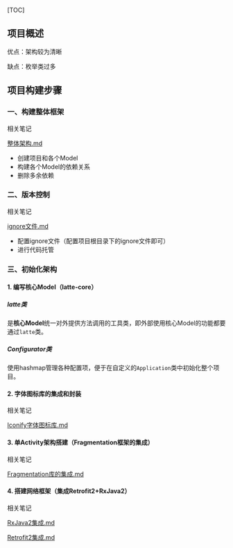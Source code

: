 [TOC]

## 项目概述

优点：架构较为清晰

缺点：枚举类过多

## 项目构建步骤

### 一、构建整体框架

相关笔记

[整体架构.md](架构/整体架构.md)

* 创建项目和各个Model
* 构建各个Model的依赖关系
* 删除多余依赖



### 二、版本控制

相关笔记

[ignore文件.md](版本控制/git/ignore文件.md)

* 配置ignore文件（配置项目根目录下的ignore文件即可）
* 进行代码托管



### 三、初始化架构

#### 1. 编写核心Model（latte-core）

##### latte类
是**核心Model**统一对外提供方法调用的工具类，即外部使用核心Model的功能都要通过`latte`类。

##### Configurator类
使用hashmap管理各种配置项，便于在自定义的`Application`类中初始化整个项目。


#### 2. 字体图标库的集成和封装

相关笔记

[Iconify字体图标库.md](第三方库/字体图标库/Iconify字体图标库.md)


#### 3. 单Activity架构搭建（Fragmentation框架的集成）

相关笔记

[Fragmentation库的集成.md](第三方库/Fragmentation库/Fragmentation库的集成.md)


#### 4. 搭建网络框架（集成Retrofit2+RxJava2）

相关笔记

[RxJava2集成.md](第三方库/异步框架/RxJava2集成.md)

[Retrofit2集成.md](第三方库/异步框架/Retrofit2集成.md)









